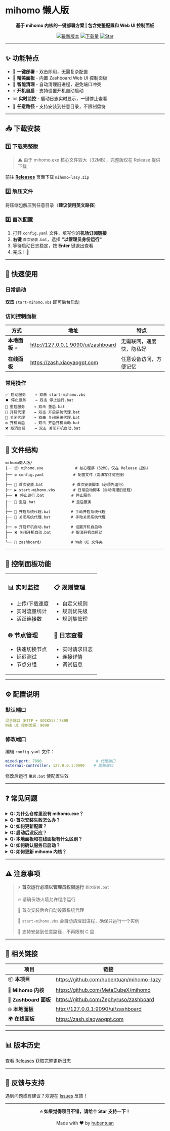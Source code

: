 # mihomo 懒人版

<div align="center">

**基于 mihomo 内核的一键部署方案 | 包含完整配置和 Web UI 控制面板**

[![最新版本](https://img.shields.io/github/v/release/hubentuan/mihomo-lazy)](https://github.com/hubentuan/mihomo-lazy/releases/latest)
[![下载量](https://img.shields.io/github/downloads/hubentuan/mihomo-lazy/total)](https://github.com/hubentuan/mihomo-lazy/releases)
[![Star](https://img.shields.io/github/stars/hubentuan/mihomo-lazy)](https://github.com/hubentuan/mihomo-lazy)

</div>

---

## ✨ 功能特点

- 🚀 **一键部署** - 双击即用，无需复杂配置
- 🎨 **精美面板** - 内置 Zashboard Web UI 控制面板
- 🔄 **智能清理** - 自动清理旧进程，避免端口冲突
- ⚡ **开机自启** - 支持设置开机自动启动
- 📊 **实时监控** - 启动日志实时显示，一键停止查看
- 📁 **任意路径** - 支持安装到任意目录，不限制盘符

---

## 📥 下载安装

### 1️⃣ 下载完整版

> ⚠️ 由于 mihomo.exe 核心文件较大（32MB），完整版仅在 Release 提供下载

前往 **[Releases](https://github.com/hubentuan/mihomo-lazy/releases/latest)** 页面下载 `mihomo-lazy.zip`

### 2️⃣ 解压文件

将压缩包解压到任意目录（**建议使用英文路径**）

### 3️⃣ 首次配置

1. 打开 `config.yaml` 文件，填写你的**机场订阅链接**
2. **右键** `首次安装.bat`，选择 **"以管理员身份运行"**
3. 等待启动日志稳定，按 **Enter** 键退出查看
4. 完成！🎉

---

## 🎯 快速使用

### 日常启动
**双击** `start-mihomo.vbs` 即可后台启动

### 访问控制面板

| 方式 | 地址 | 特点 |
|------|------|------|
| **本地面板** ⭐ | http://127.0.0.1:9090/ui/zashboard | 无需联网，速度快，隐私好 |
| **在线面板** | https://zash.xiaoyaogpt.com | 任意设备访问，方便记忆 |

### 常用操作
```
✅ 启动服务    → 双击 start-mihomo.vbs
⏹️ 停止服务    → 双击 停止运行.bat
🔄 重启服务    → 双击 重启.bat
🔌 开启代理    → 双击 开启系统代理.bat
🔌 关闭代理    → 双击 关闭系统代理.bat
⚙️ 开机自启    → 双击 开启开机自动.bat
❌ 取消自启    → 双击 关闭开机自动.bat
```

---

## 📁 文件结构
```
mihomo懒人版/
├── 📦 mihomo.exe              # 核心程序（32MB，仅在 Release 提供）
├── ⚙️ config.yaml             # 配置文件（需填写订阅链接）
│
├── 🔧 首次安装.bat             # 首次安装脚本（必须先运行）
├── ▶️ start-mihomo.vbs        # 日常启动脚本（自动清理旧进程）
├── ⏹️ 停止运行.bat            # 停止服务
├── 🔄 重启.bat                # 重启服务
│
├── 🔌 开启系统代理.bat         # 手动开启系统代理
├── 🔌 关闭系统代理.bat         # 手动关闭系统代理
│
├── ⚙️ 开启开机自动.bat         # 设置开机自启动
├── ❌ 关闭开机自动.bat         # 取消开机自启动
│
└── 📂 zashboard/             # Web UI 文件夹
```

---

## 🎨 控制面板功能

<table>
<tr>
<td width="50%">

### 📊 实时监控
- 上传/下载速度
- 实时流量统计
- 活跃连接数

### 🌐 节点管理
- 快速切换节点
- 延迟测试
- 节点分组

</td>
<td width="50%">

### 📋 规则管理
- 自定义规则
- 规则优先级
- 规则集管理

### 📝 日志查看
- 实时请求日志
- 连接详情
- 调试信息

</td>
</tr>
</table>

---

## ⚙️ 配置说明

### 默认端口
```yaml
混合端口（HTTP + SOCKS5）：7890
Web UI 控制面板：9090
```

### 修改端口

编辑 `config.yaml` 文件：
```yaml
mixed-port: 7890                        # 代理端口
external-controller: 127.0.0.1:9090    # 面板端口
```

修改后运行 `重启.bat` 使配置生效

---

## ❓ 常见问题

<details>
<summary><b>Q: 为什么仓库里没有 mihomo.exe？</b></summary>

由于文件较大（32MB），GitHub 仓库不适合直接存放。请前往 [Releases](https://github.com/hubentuan/mihomo-lazy/releases/latest) 页面下载完整压缩包。
</details>

<details>
<summary><b>Q: 首次安装失败怎么办？</b></summary>

1. 确保以**管理员身份**运行 `首次安装.bat`
2. 检查 `config.yaml` 中是否正确填写了订阅链接
3. 查看启动日志中的错误提示
4. 确认端口 7890 和 9090 未被占用
5. 检查防火墙是否拦截
</details>

<details>
<summary><b>Q: 如何更新配置？</b></summary>

直接编辑 `config.yaml` 文件，然后运行 `重启.bat` 即可。
</details>

<details>
<summary><b>Q: 启动后没反应？</b></summary>

1. 检查任务管理器是否有 `mihomo.exe` 进程
2. 访问 http://127.0.0.1:9090/ui/zashboard 检查面板
3. 尝试以管理员权限重新运行
4. 查看防火墙是否拦截程序
</details>

<details>
<summary><b>Q: 本地面板和在线面板有什么区别？</b></summary>

- **本地面板**：无需联网，速度快，数据不经过第三方服务器，隐私性更好
- **在线面板**：方便记忆，可以在任何设备上访问，但需要联网
</details>

<details>
<summary><b>Q: 如何确认服务已启动？</b></summary>

三种方式任选其一：
1. 访问 http://127.0.0.1:9090/ui/zashboard，能打开则服务正常
2. 查看任务管理器是否有 `mihomo.exe` 进程
3. 检查系统代理设置是否为 `127.0.0.1:7890`
</details>

<details>
<summary><b>Q: 如何更新 mihomo 内核？</b></summary>

从 [mihomo 官方仓库](https://github.com/MetaCubeX/mihomo/releases) 下载最新版 `mihomo.exe`，替换原文件即可。
</details>

---

## ⚠️ 注意事项

> ⚡ **首次运行必须以管理员权限运行** `首次安装.bat`
> 
> 🔥 请确保防火墙允许程序运行
> 
> 📡 首次安装后会自动设置系统代理
> 
> 🔄 `start-mihomo.vbs` 会自动清理旧进程，确保只运行一个实例
> 
> 📁 支持安装到任意路径，不再限制 C 盘

---

## 🔗 相关链接

| 项目 | 链接 |
|------|------|
| 📦 **本项目** | https://github.com/hubentuan/mihomo-lazy |
| 🔧 **Mihomo 内核** | https://github.com/MetaCubeX/mihomo |
| 🎨 **Zashboard 面板** | https://github.com/Zephyruso/zashboard |
| 🌐 **本地面板** | http://127.0.0.1:9090/ui/zashboard |
| 🌍 **在线面板** | https://zash.xiaoyaogpt.com |

---

## 📊 版本历史

查看 [Releases](https://github.com/hubentuan/mihomo-lazy/releases) 获取完整更新日志

---

## 💬 反馈与支持

遇到问题或有建议？欢迎在 [Issues](https://github.com/hubentuan/mihomo-lazy/issues) 反馈！

---

<div align="center">

**⭐ 如果觉得项目不错，请给个 Star 支持一下！**

Made with ❤️ by [hubentuan](https://github.com/hubentuan)

</div>
